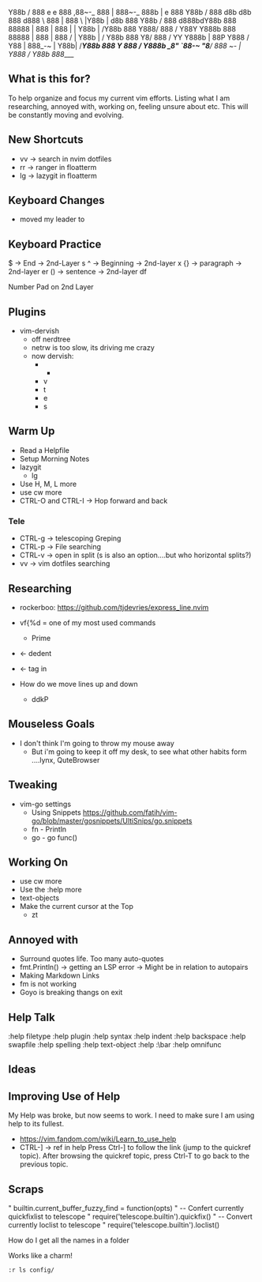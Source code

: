
Y88b      / 888      e    e                888   ,88~-_   888   | 888~-_   888b    |      e      888
 Y88b    /  888     d8b  d8b               888  d888   \  888   | 888   \  |Y88b   |     d8b     888
  Y88b  /   888    d888bdY88b              888 88888    | 888   | 888    | | Y88b  |    /Y88b    888
   Y888/    888   / Y88Y Y888b             888 88888    | 888   | 888   /  |  Y88b |   /  Y88b   888
    Y8/     888  /   YY   Y888b        |   88P  Y888   /  Y88   | 888_-~   |   Y88b|  /____Y88b  888
     Y      888 /          Y888b        \__8"    `88_-~    "8__/  888 ~-_  |    Y888 /      Y88b 888____


## What is this for?

To help organize and focus my current vim efforts.
Listing what I am researching, annoyed with, working on, feeling unsure about etc.
This will be constantly moving and evolving.

## New Shortcuts

- <leader>vv -> search in nvim dotfiles
- <leader>rr -> ranger in floatterm
- <leader>lg -> lazygit in floatterm

## Keyboard Changes

- moved my leader to <Space>

## Keyboard Practice

$  -> End       -> 2nd-Layer s
^  -> Beginning -> 2nd-layer x
{} -> paragraph -> 2nd-layer er
() -> sentence  -> 2nd-layer df

Number Pad on 2nd Layer

## Plugins

- vim-dervish
  - off nerdtree
  - netrw is too slow, its driving me crazy
  - now dervish:
    - -
    - v
    - t
    - e
    - s

## Warm Up

- Read a Helpfile
- Setup Morning Notes
- lazygit
  - lg
- Use H, M, L more
- use cw more
- CTRL-O and CTRL-I -> Hop forward and back

### Tele

- CTRL-g -> telescoping Greping
- CTRL-p -> File searching
- CTRL-v -> open in split (s is also an option....but who horizontal splits?)
- <leader>vv -> vim dotfiles searching

## Researching

- rockerboo: https://github.com/tjdevries/express_line.nvim

- vf{%d = one of my most used commands
  - Prime
- <c-d> <- dedent
- <d-t> <- tag in

- How do we move lines up and down
  - ddkP

## Mouseless Goals

- I don't think I'm going to throw my mouse away
  - But i'm going to keep it off my desk,
    to see what other habits form
    ....lynx, QuteBrowser

## Tweaking

- vim-go settings
  - Using Snippets
  https://github.com/fatih/vim-go/blob/master/gosnippets/UltiSnips/go.snippets
  - fn - Println
  - go - go func()


## Working On

- use cw more
- Use the :help more
- text-objects
- Make the current cursor at the Top
  - zt

## Annoyed with

- Surround quotes life. Too many auto-quotes
- fmt.Println()
  -> getting an LSP error
  -> Might be in relation to autopairs
- Making Markdown Links
- fm is not working
- Goyo is breaking thangs on exit


## Help Talk

:help filetype
:help plugin
:help syntax
:help indent
:help backspace
:help swapfile
:help spelling
:help text-object
:help :\bar
:help omnifunc


## Ideas

## Improving Use of Help

My Help was broke, but now seems to work.
I need to make sure I am using help to its fullest.

- https://vim.fandom.com/wiki/Learn_to_use_help
- CTRL-] -> ref in help
  Press Ctrl-] to follow the link (jump to the quickref topic).
  After browsing the quickref topic, press Ctrl-T to go back to the previous topic.


## Scraps

" builtin.current_buffer_fuzzy_find = function(opts)
" -- Confert currently quickfixlist to telescope
" require('telescope.builtin').quickfix()
" -- Convert currently loclist to telescope
" require('telescope.builtin').loclist()

How do I get all the names in a folder

Works like a charm!
```
:r ls config/
```
